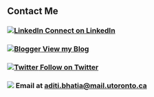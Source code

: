 ## Contact Me

### [![LinkedIn](https://lh5.googleusercontent.com/-bxCuMU-rczs/VLrQH9gGpdI/AAAAAAAADPM/Be6AqVHk1hw/w50/linkedin.png) Connect on LinkedIn](http://ca.linkedin.com/in/aditibhatia)

### [![Blogger](https://lh3.googleusercontent.com/-22tu9_ItfAQ/Vhw5irc2ztI/AAAAAAAAD5A/mBqxrH-c7O8/s50-Ic42/Blogger_logo_w100.png) View my Blog](http://blog.aditibhatia.com/)

### [![Twitter](https://lh3.googleusercontent.com/-LrwMswfKmkM/ViQ1EknGoJI/AAAAAAAAD5Y/AnYSBzuTVy4/s50-Ic42/twitter.png) Follow on Twitter](https://twitter.com/aditibhatia29)

### ![](https://lh6.googleusercontent.com/-F3ZEDLh4XJk/VLrQH7T51EI/AAAAAAAADPQ/JnxRb_Z_DOk/w50/mail.png) Email at aditi.bhatia@mail.utoronto.ca



